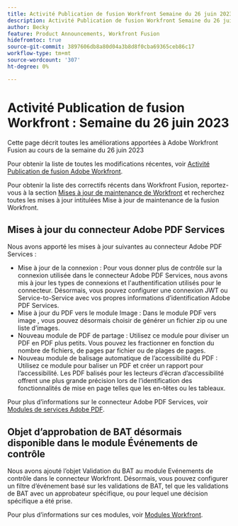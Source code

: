 ```yaml
---
title: Activité Publication de fusion Workfront Semaine du 26 juin 2023
description: Activité Publication de fusion Workfront Semaine du 26 juin 2023
author: Becky
feature: Product Announcements, Workfront Fusion
hidefromtoc: true
source-git-commit: 3897606db8a80d04a3b8d8f0cba69365ceb86c17
workflow-type: tm+mt
source-wordcount: '307'
ht-degree: 0%

---
```


# Activité Publication de fusion Workfront : Semaine du 26 juin 2023

Cette page décrit toutes les améliorations apportées à Adobe Workfront Fusion au cours de la semaine du 26 juin 2023

Pour obtenir la liste de toutes les modifications récentes, voir [Activité Publication de fusion Adobe Workfront](../../../product-announcements/product-releases/fusion-release-activity/fusion-release-activity.md).

Pour obtenir la liste des correctifs récents dans Workfront Fusion, reportez-vous à la section [Mises à jour de maintenance de Workfront](https://experienceleague.adobe.com/docs/workfront-known-issues/releases/current-updates.html) et recherchez toutes les mises à jour intitulées Mise à jour de maintenance de la fusion Workfront.

## Mises à jour du connecteur Adobe PDF Services

Nous avons apporté les mises à jour suivantes au connecteur Adobe PDF Services :

* Mise à jour de la connexion : Pour vous donner plus de contrôle sur la connexion utilisée dans le connecteur Adobe PDF Services, nous avons mis à jour les types de connexions et l&#39;authentification utilisés pour le connecteur. Désormais, vous pouvez configurer une connexion JWT ou Service-to-Service avec vos propres informations d’identification Adobe PDF Services.
* Mise à jour du PDF vers le module Image : Dans le module PDF vers image , vous pouvez désormais choisir de générer un fichier zip ou une liste d’images.
* Nouveau module de PDF de partage : Utilisez ce module pour diviser un PDF en PDF plus petits. Vous pouvez les fractionner en fonction du nombre de fichiers, de pages par fichier ou de plages de pages.
* Nouveau module de balisage automatique de l’accessibilité du PDF : Utilisez ce module pour baliser un PDF et créer un rapport pour l’accessibilité. Les PDF balisés pour les lecteurs d’écran d’accessibilité offrent une plus grande précision lors de l’identification des fonctionnalités de mise en page telles que les en-têtes ou les tableaux.

Pour plus d’informations sur le connecteur Adobe PDF Services, voir [Modules de services Adobe PDF](/help/quicksilver/workfront-fusion/apps-and-their-modules/pdf-modules.md).

## Objet d’approbation de BAT désormais disponible dans le module Événements de contrôle

Nous avons ajouté l’objet Validation du BAT au module Evénements de contrôle dans le connecteur Workfront. Désormais, vous pouvez configurer un filtre d’événement basé sur les validations de BAT, tel que les validations de BAT avec un approbateur spécifique, ou pour lequel une décision spécifique a été prise.

Pour plus d’informations sur ces modules, voir [Modules Workfront](/help/quicksilver/workfront-fusion/apps-and-their-modules/workfront-modules.md#triggers).
